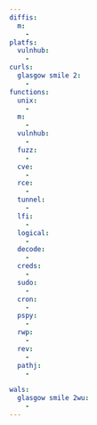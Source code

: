 ```yaml
---
diffis:
  m:
    -
platfs:
  vulnhub:
    -
curls:
  glasgow smile 2:
    -
functions:
  unix:
    -
  m:
    -
  vulnhub:
    -
  fuzz:
    -
  cve:
    -
  rce:
    -
  tunnel:
    -
  lfi:
    -
  logical:
    -
  decode:
    -
  creds:
    -
  sudo:
    -
  cron:
    -
  pspy:
    -
  rwp:
    -
  rev:
    -
  pathj:
    -

wals:
  glasgow smile 2wu:
    -
---
```

